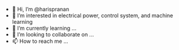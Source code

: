 - 👋 Hi, I’m @harispranan
- 👀 I’m interested in electrical power, control system, and machine learning
- 🌱 I’m currently learning ...
- 💞️ I’m looking to collaborate on ...
- 📫 How to reach me ...

<!---
harispranan/harispranan is a ✨ special ✨ repository because its `README.md` (this file) appears on your GitHub profile.
You can click the Preview link to take a look at your changes.
--->
